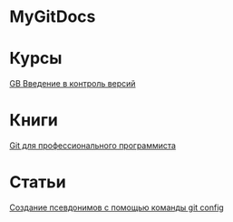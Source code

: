 # MyGitDocs

# Курсы

[GB Введение в контроль версий](/GBGit/README.md)

# Книги

[Git для профессионального программиста](https://github.com/Palex068/MyGitDocs/raw/main/Git_for_a_professional_programmer.pdf)


# Статьи

[Создание псевдонимов с помощью команды git config](/alias.md)<br>

